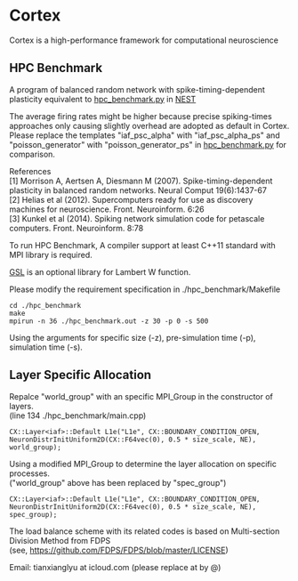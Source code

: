 # Cortex

Cortex is a high-performance framework for computational neuroscience

## HPC Benchmark

A program of balanced random network with spike-timing-dependent plasticity equivalent to [hpc_benchmark.py](https://github.com/nest/nest-simulator/blob/master/pynest/examples/hpc_benchmark.py) in [NEST](https://github.com/nest/nest-simulator)

The average firing rates might be higher because precise spiking-times approaches only causing slightly overhead are adopted as default in Cortex.  
Please replace the templates "iaf_psc_alpha" with "iaf_psc_alpha_ps" and "poisson_generator" with "poisson_generator_ps" in [hpc_benchmark.py](https://github.com/nest/nest-simulator/blob/master/pynest/examples/hpc_benchmark.py) for comparison.

References  
[1] Morrison A, Aertsen A, Diesmann M (2007). Spike-timing-dependent plasticity in balanced random networks. Neural Comput 19(6):1437-67  
[2] Helias et al (2012). Supercomputers ready for use as discovery machines for neuroscience. Front. Neuroinform. 6:26  
[3] Kunkel et al (2014). Spiking network simulation code for petascale computers. Front. Neuroinform. 8:78  

To run HPC Benchmark, A compiler support at least C++11 standard with MPI library is required. 

[GSL](https://www.gnu.org/software/gsl/) is an optional library for Lambert W function. 

Please modify the requirement specification in ./hpc_benchmark/Makefile 

```
cd ./hpc_benchmark
make
mpirun -n 36 ./hpc_benchmark.out -z 30 -p 0 -s 500
```
Using the arguments for specific size (-z), pre-simulation time (-p), simulation time (-s). 

## Layer Specific Allocation

Repalce "world_group" with an specific MPI_Group in the constructor of layers.  
(line 134 ./hpc_benchmark/main.cpp) 

```
CX::Layer<iaf>::Default L1e("L1e", CX::BOUNDARY_CONDITION_OPEN, NeuronDistrInitUniform2D(CX::F64vec(0), 0.5 * size_scale, NE), world_group);
```
Using a modified MPI_Group to determine the layer allocation on specific processes.  
("world_group" above has been replaced by "spec_group") 
```
CX::Layer<iaf>::Default L1e("L1e", CX::BOUNDARY_CONDITION_OPEN, NeuronDistrInitUniform2D(CX::F64vec(0), 0.5 * size_scale, NE), spec_group);
```

The load balance scheme with its related codes is based on Multi-section Division Method from FDPS  
(see, https://github.com/FDPS/FDPS/blob/master/LICENSE)

Email:  tianxianglyu at icloud.com  (please replace at by @)
